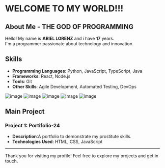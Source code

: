# WELCOME TO MY WORLD!!!

## About Me - THE GOD OF PROGRAMMING

Hello! My name is **ARIEL LORENZ** and i have **17** years.  
I'm a programmer passionate about technology and innovation.

## Skills

- **Programming Languages**: Python, JavaScript, TypeScript, Java
- **Frameworks**: React, Node.js
- **Tools**: Git
- **Other Skills**: Agile Development, Automated Testing, DevOps
  
![image](https://github.com/user-attachments/assets/4d72d593-25f0-46fa-9324-7dc2e13f41bb)
![image](https://github.com/user-attachments/assets/13379199-baed-4317-9d64-d7dc327def48)
![image](https://github.com/user-attachments/assets/03a804f1-bb8a-48c1-8cb3-bb5cb0511de4)
![image](https://github.com/user-attachments/assets/5c725c9a-6bd5-4aed-a1d9-00657986db71)
![image](https://github.com/user-attachments/assets/5b19f993-afb1-452f-8952-6ff6d3ab9471)








## Main Project

### Project 1: Portifolio-24

- **Description**:A portfolio to demonstrate my prostitute skills.
- **Technologies Used**: HTML, CSS, JavaScript

---

Thank you for visiting my profile!
Feel free to explore my projects and get in touch.
